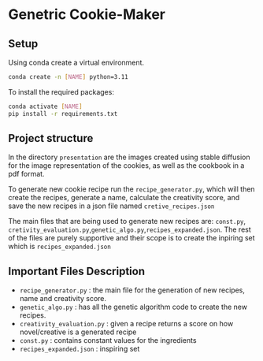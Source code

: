 #  Genetric Cookie-Maker

## Setup
Using conda create a virtual environment.

```bash
conda create -n [NAME] python=3.11
```

To install the required packages:
```bash
conda activate [NAME]
pip install -r requirements.txt 
```

## Project structure
In the directory  `presentation` are the images created using 
stable diffusion for the image representation of the cookies, as well as
the cookbook in a pdf format.

To generate new cookie recipe run the `recipe_generator.py`, which will
then create the recipes, generate a name, calculate the creativity score,
and save the new recipes in a json file named `cretive_recipes.json`

The main files that are being used to generate new recipes are:
`const.py`, `cretivity_evaluation.py`,`genetic_algo.py`,`recipes_expanded.json`. 
The rest of the files are purely supportive and their scope is to create the
inpiring set which is `recipes_expanded.json`

## Important Files Description
* `recipe_generator.py` : the main file for the generation of new recipes, name and creativity score.
* `genetic_algo.py` : has all the genetic algorithm code to create the new recipes.
* `creativity_evaluation.py` : given a recipe returns a score on how novel/creative is a generated recipe
* `const.py` : contains constant values for the ingredients
* `recipes_expanded.json` : inspiring set

